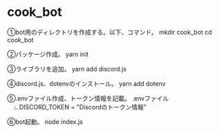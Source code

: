# cook_bot

①bot用のディレクトリを作成する。以下、コマンド。
mkdir cook_bot
cd cook_bot

②パッケージ作成。
yarn init

③ライブラリを追加。
yarn add discord.js

④discord.js、dotenvのインストール。
yarn add dotenv

⑤.envファイル作成、トークン情報を記載。
.envファイル
　∟DISCORD_TOKEN = "Discordのトークン情報"

⑥bot起動。
node index.js
